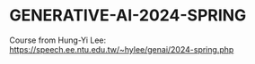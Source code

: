 # GENERATIVE-AI-2024-SPRING
Course from Hung-Yi Lee:  https://speech.ee.ntu.edu.tw/~hylee/genai/2024-spring.php
